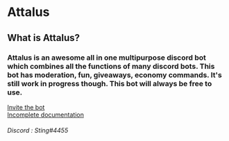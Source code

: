 # Attalus
<h2>What is Attalus?</h2>
<h3>Attalus is an awesome all in one multipurpose discord bot which combines all the functions of many discord bots. This bot has moderation, fun, giveaways, economy commands. It's still work in progress though. This bot will always be free to use.</h3>
<a href="https://discord.com/oauth2/authorize?client_id=744760314599309315&permissions=8&redirect_uri=https%3A%2F%2Fxsting7.gitbook.io%2Fattalus%2Ffaq&response_type=code&scope=identify%20bot">Invite the bot</a>
<br>
<a href="https://xsting7.gitbook.io/attalus">Incomplete documentation</a>
<h6>Discord : Sting#4455</h6
